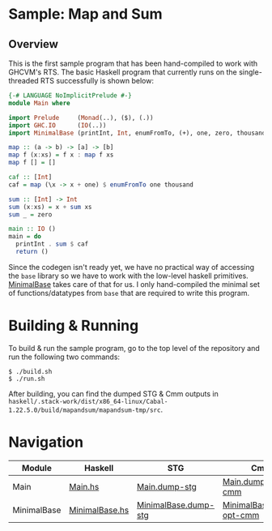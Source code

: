 # Sample: Map and Sum

## Overview
This is the first sample program that has been hand-compiled to work with GHCVM's RTS. The basic Haskell program that currently runs on the single-threaded RTS successfully is shown below:
```haskell
{-# LANGUAGE NoImplicitPrelude #-}
module Main where

import Prelude     (Monad(..), ($), (.))
import GHC.IO      (IO(..))
import MinimalBase (printInt, Int, enumFromTo, (+), one, zero, thousand)

map :: (a -> b) -> [a] -> [b]
map f (x:xs) = f x : map f xs
map f [] = []

caf :: [Int]
caf = map (\x -> x + one) $ enumFromTo one thousand

sum :: [Int] -> Int
sum (x:xs) = x + sum xs
sum _ = zero

main :: IO ()
main = do
  printInt . sum $ caf
  return ()
```
Since the codegen isn't ready yet, we have no practical way of accessing the `base` library so we have to work with the low-level haskell primitives. [MinimalBase](haskell/src/MinimalBase.hs) takes care of that for us. I only hand-compiled the minimal set of functions/datatypes from `base` that are required to write this program.

# Building & Running
To build & run the sample program, go to the top level of the repository and run the following two commands:
```
$ ./build.sh
$ ./run.sh
```

After building, you can find the dumped STG & Cmm outputs in `haskell/.stack-work/dist/x86_64-linux/Cabal-1.22.5.0/build/mapandsum/mapandsum-tmp/src`.

# Navigation
| Module | Haskell | STG | Cmm | Java |
| ------ | ------- | --- | --- | ---- |
| Main | [Main.hs](haskell/src/Main.hs) | [Main.dump-stg](codes/Main.dump-stg) | [Main.dump-opt-cmm](codes/Main.dump-opt-cmm) | [Main.java](java/src/mapandsum/Main.java) | 
| MinimalBase | [MinimalBase.hs](haskell/src/MinimalBase.hs) | [MinimalBase.dump-stg](codes/MinimalBase.dump-stg) | [MinimalBase.dump-opt-cmm](codes/MinimalBase.dump-opt-cmm) | [MinimalBase.java](java/src/mapandsum/MinimalBase.java) | 

